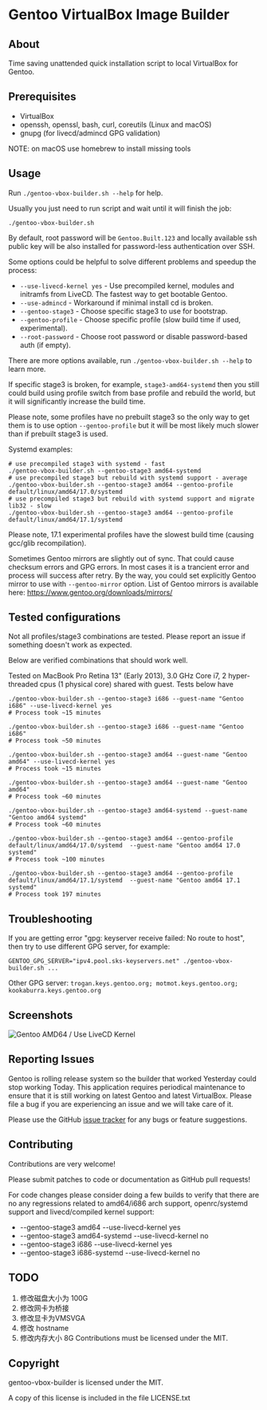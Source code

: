 # Gentoo VirtualBox Image Builder

## About

Time saving unattended quick installation script to local VirtualBox for Gentoo.

## Prerequisites

- VirtualBox
- openssh, openssl, bash, curl, coreutils (Linux and macOS)
- gnupg (for livecd/admincd GPG validation)

NOTE: on macOS use homebrew to install missing tools

## Usage

Run `./gentoo-vbox-builder.sh --help` for help.

Usually you just need to run script and wait until it will finish the job:

```shell
./gentoo-vbox-builder.sh
```

By default, root password will be `Gentoo.Built.123` and locally available ssh public
key will be also installed for password-less authentication over SSH.

Some options could be helpful to solve different problems and speedup the process:

- `--use-livecd-kernel yes` - Use precompiled kernel, modules and initramfs
  from LiveCD. The fastest way to get bootable Gentoo.
- `--use-admincd` - Workaround if minimal install cd is broken.
- `--gentoo-stage3` - Choose specific stage3 to use for bootstrap.
- `--gentoo-profile` - Choose specific profile (slow build time if used, experimental).
- `--root-password` - Choose root password or disable password-based auth (if empty).

There are more options available, run `./gentoo-vbox-builder.sh --help` to learn more.

If specific stage3 is broken, for example, `stage3-amd64-systemd` then you still
could build using profile switch from base profile and rebuild the world, but it
will significantly increase the build time.

Please note, some profiles have no prebuilt stage3 so the only way to get them
is to use option `--gentoo-profile` but it will be most likely much slower than
if prebuilt stage3 is used.

Systemd examples:

```shell
# use precompiled stage3 with systemd - fast
./gentoo-vbox-builder.sh --gentoo-stage3 amd64-systemd
# use precompiled stage3 but rebuild with systemd support - average
./gentoo-vbox-builder.sh --gentoo-stage3 amd64 --gentoo-profile default/linux/amd64/17.0/systemd
# use precompiled stage3 but rebuild with systemd support and migrate lib32 - slow
./gentoo-vbox-builder.sh --gentoo-stage3 amd64 --gentoo-profile default/linux/amd64/17.1/systemd
```

Please note, 17.1 experimental profiles have the slowest build time
(causing gcc/glib recompilation).

Sometimes Gentoo mirrors are slightly out of sync. That could cause checksum
errors and GPG errors. In most cases it is a trancient error and process will
success after retry. By the way, you could set explicitly Gentoo mirror to use
with `--gentoo-mirror` option. List of Gentoo mirrors is available here:
<https://www.gentoo.org/downloads/mirrors/>

## Tested configurations

Not all profiles/stage3 combinations are tested. Please report an issue if
something doesn't work as expected.

Below are verified combinations that should work well.

Tested on MacBook Pro Retina 13" (Early 2013), 3.0 GHz Core i7,
2 hyper-threaded cpus (1 physical core) shared with guest. Tests below have

```shell
./gentoo-vbox-builder.sh --gentoo-stage3 i686 --guest-name "Gentoo i686" --use-livecd-kernel yes
# Process took ~15 minutes
```

```shell
./gentoo-vbox-builder.sh --gentoo-stage3 i686 --guest-name "Gentoo i686"
# Process took ~50 minutes
```

```shell
./gentoo-vbox-builder.sh --gentoo-stage3 amd64 --guest-name "Gentoo amd64" --use-livecd-kernel yes
# Process took ~15 minutes
```

```shell
./gentoo-vbox-builder.sh --gentoo-stage3 amd64 --guest-name "Gentoo amd64"
# Process took ~60 minutes
```

```shell
./gentoo-vbox-builder.sh --gentoo-stage3 amd64-systemd --guest-name "Gentoo amd64 systemd"
# Process took ~60 minutes
```

```shell
./gentoo-vbox-builder.sh --gentoo-stage3 amd64 --gentoo-profile default/linux/amd64/17.0/systemd  --guest-name "Gentoo amd64 17.0 systemd"
# Process took ~100 minutes
```

```shell
./gentoo-vbox-builder.sh --gentoo-stage3 amd64 --gentoo-profile default/linux/amd64/17.1/systemd  --guest-name "Gentoo amd64 17.1 systemd"
# Process took 197 minutes
```

## Troubleshooting

If you are getting error "gpg: keyserver receive failed: No route to host", then
try to use different GPG server, for example:

```
GENTOO_GPG_SERVER="ipv4.pool.sks-keyservers.net" ./gentoo-vbox-builder.sh ...
```
Other GPG server: `trogan.keys.gentoo.org; motmot.keys.gentoo.org; kookaburra.keys.gentoo.org`
## Screenshots

![Gentoo AMD64 / Use LiveCD Kernel](./screenshots/gentoo-amd64-use-livecd-kernel.png?raw=true)

## Reporting Issues

Gentoo is rolling release system so the builder that worked Yesterday could stop
working Today. This application requires periodical maintenance to ensure that
it is still working on latest Gentoo and latest VirtualBox. Please file a bug if
you are experiencing an issue and we will take care of it.

Please use the GitHub [issue tracker](https://github.com/sormy/gentoo-vbox-builder/issues)
for any bugs or feature suggestions.

## Contributing

Contributions are very welcome!

Please submit patches to code or documentation as GitHub pull requests!

For code changes please consider doing a few builds to verify that there
are no any regressions related to amd64/i686 arch support, openrc/systemd support
and livecd/compiled kernel support:

- --gentoo-stage3 amd64 --use-livecd-kernel yes
- --gentoo-stage3 amd64-systemd --use-livecd-kernel no
- --gentoo-stage3 i686 --use-livecd-kernel yes
- --gentoo-stage3 i686-systemd --use-livecd-kernel no
## TODO
1. 修改磁盘大小为 100G
2. 修改网卡为桥接
3. 修改显卡为VMSVGA
4. 修改 hostname
5. 修改内存大小 8G
Contributions must be licensed under the MIT.

## Copyright

gentoo-vbox-builder is licensed under the MIT.

A copy of this license is included in the file LICENSE.txt
